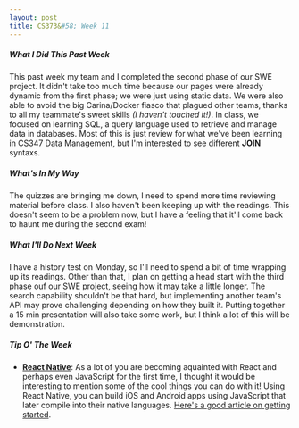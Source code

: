 ```yaml
---
layout: post
title: CS373&#58; Week 11
---
```


##### What I Did This Past Week
This past week my team and I completed the second phase of our SWE project. It didn't take too much time because our pages were already dynamic from the first phase; we were just using static data. We were also able to avoid the big Carina/Docker fiasco that plagued other teams, thanks to all my teammate's sweet skills *(I haven't touched it!)*. In class, we focused on learning SQL, a query language used to retrieve and manage data in databases. Most of this is just review for what we've been learning in CS347 Data Management, but I'm interested to see different **JOIN** syntaxs.

##### What's In My Way
The quizzes are bringing me down, I need to spend more time reviewing material before class. I also haven't been keeping up with the readings. This doesn't seem to be a problem now, but I have a feeling that it'll come back to haunt me during the second exam!

##### What I'll Do Next Week
I have a history test on Monday, so I'll need to spend a bit of time wrapping up its readings. Other than that, I plan on getting a head start with the third phase ouf our SWE project, seeing how it may take a little longer. The search capability shouldn't be that hard, but implementing another team's API may prove challenging depending on how they built it. Putting together a 15 min presentation will also take some work, but I think a lot of this will be demonstration. 

##### Tip O' The Week
* **[React Native](https://facebook.github.io/react-native/)**: As a lot of you are becoming aquainted with React and perhaps even JavaScript for the first time, I thought it would be interesting to mention some of the cool things you can do with it! Using React Native, you can build iOS and Android apps using JavaScript that later compile into their native languages. [Here's a good article on getting started](https://www.smashingmagazine.com/2016/04/the-beauty-of-react-native-building-your-first-ios-app-with-javascript-part-1).
